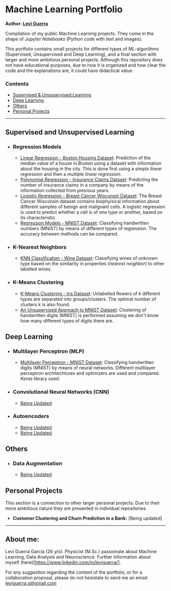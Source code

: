 # Machine Learning Portfolio

**Author: [Levi Guerra](#About-me)**

Compilation of my public Machine Learning projects. They come in the shape of *Jupyter Notebooks* (Python code with text and images).

This portfolio contains small projects for different types of ML-algorithms (Supervised, Unsupervised and Deep Learning), and a final section with larger and more ambitious personal projects. Although this repository does not have educational purposes, due to how it is organized and how clear the code and the explanations are, it could have didactical value.

### Contents

- [Supervised & Unsupervised Learning](#Supervised-and-Unsupervised-Learning)
- [Deep Learning](#Deep-Learning)
- [Others](#Others)
- [Personal Projects](#Personal-Projects)

------

## Supervised and Unsupervised Learning
  - ### Regression Models
    - [Linear Regression - Boston Housing Dataset](https://github.com/LeviGuerra/Machine-Learning-Portfolio/blob/master/Codes_and_Datasets/01_Linear-Regression_Boston-Housing-Dataset.ipynb): Prediction of the median value of a house in Boston using a dataset with information about the housing in the city. This is done first using a *simple linear regression* and then a *multiple linear regression*.
    - [Polynomial Regression - Insurance Claims Dataset](https://github.com/LeviGuerra/Machine-Learning-Portfolio/blob/master/Codes_and_Datasets/02_Polynomial-Regression_Insurance-Dataset.ipynb): Predicting the number of insurance claims in a company by means of the information collected from previous years. 
    - [Logistic Regression - Breast Cancer Wisconsin Dataset](https://github.com/LeviGuerra/Machine-Learning-Portfolio/blob/master/Codes_and_Datasets/03_Logistic-Classification_Breast-Cancer-Wisconsin-Dataset.ipynb): The Breast Cancer Wisconsin dataset contains biophyisical information about different samples of benign and malignant cells. A logistic regression is used to predict whether a cell is of one type or another, based on its characteristic.
    - [Regression Models - MNIST Dataset](https://github.com/LeviGuerra/Machine-Learning-Portfolio/blob/master/Codes_and_Datasets/07_Regression-Models_MNIST.ipynb): Classifying handwritten numbers (MNIST) by means of different types of regression. The accuracy between methods can be compared.
  - ### K-Nearest Neighbors
    - [KNN Classification - Wine Dataset](https://github.com/LeviGuerra/Machine-Learning-Portfolio/blob/master/Codes_and_Datasets/04_KNN-Clasification_Wine-Dataset.ipynb): Classifying wines of unknown type based on the similarity in properties (*nearest neighbor*) to other labelled wines.
  - ### K-Means Clustering
    - [K-Means Clustering - Iris Dataset](https://github.com/LeviGuerra/Machine-Learning-Portfolio/blob/master/Codes_and_Datasets/05_K-Means-Clustering_Iris-Dataset.ipynb): Unlabelled flowers of *k* different types are separated into groups/clusters. The optimal number of clusters k is also found.
    - [An Unsupervised Approach to MNIST Dataset](https://github.com/LeviGuerra/Machine-Learning-Portfolio/blob/master/Codes_and_Datasets/06_An-Unsupervised-Approach-to-MNIST.ipynb): Clustering of handwritten digits (MNIST) is performed assuming we don't know how many different types of digits there are.

## Deep Learning
  - ### Multilayer Perceptron (MLP)
    - [Multilayer Perceptron - MNIST Dataset](https://github.com/LeviGuerra/Machine-Learning-Portfolio/blob/master/Codes_and_Datasets/08_MLP_MNIST.ipynb): Classifying handwritten digits (MNIST) by means of neural networks. Different multilayer perceptron architechtures and optimizers are used and compared. *Keras* library used.
  - ### Convolutional Neural Networks (CNN)
    - [Being Updated]()
  - ### Autoencoders
    - [Being Updated]()
    - [Being Updated]()
    
## Others
 - ### Data Augmentation
    - [Being Updated]()

## Personal Projects
This section is a connection to other larger personal projects. Due to their more ambitious nature they are presented in individual repositories.

- **Customer Clustering and Churn Prediction in a Bank:** [Being updated]

------

## About me:

Levi Guerra García (26 y/o). Physicist (M.Sc.) passionate about Machine Learning, Data Analysis and Neuroscience. Further information about myself (here)[https://www.linkedin.com/in/leviguerra/].

For any suggestion regarding the content of the portfolio, or for a collaboration proposal, please do not hesistate to send me an email: leviguerra.g@gmail.com
